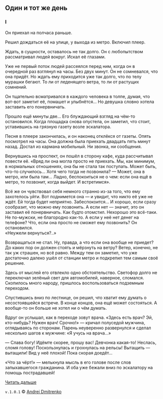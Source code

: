 ## Один и тот же день

### I

Он приехал на полчаса раньше.

Решил дождаться её на улице, у выхода из метро. Включил плеер.

Ждать, в сущности, оставалось не так долго. Он с любопытством рассматривал людей вокруг. Искал её глазами.

Уже не первый поток людей рассеялся перед ним, когда он в очередной раз взглянул на часы. Без двух минут. Он не сомневался, что она придёт. Но ждать ему приходится уже так долго, что по телу мурашки бегают. То ли от леденящего ветра, то ли от растущих сомнений.

Он тщательно всматривался в каждого человека в толпе, думая, что вот-вот заметит её, помашет и улыбнётся... Но девушка словно хотела заставить его понервничать.

Прошло ещё минуты две... Его блуждающий взгляд на чём-то остановился. Когда площадка снова опустела, он заметил, что стоит, уставившись на грязную газету возле эскалатора.

Песня в плеере закончилась, и он наконец отклёкся от газеты. Опять посмотрел на часы. Она должна была приехать двадцать пять минут назад. Достал из кармана мобильный. Ни звонка, ни сообщения.

Вернувшись на проспект, он пошёл в сторону кафе, куда рассчитывал повести её. &laquo;Вряд ли она могла просто не приехать. Мы, как минимум, в нормальных отношениях, она бы не стала так поступать. Может быть, что-то случилось... Хотя чего тогда не позвонила? &mdash; Может, она в метро, или была там... Ладно, беспокоиться не о чем: если она ещё в метро, то позвонит, когда выйдет. И встретимся&raquo;.

Всё же он чувствовал себя немного странно из-за того, что ему захотелось уйти. Вот поднимется она &mdash; и увидит, что никто её уже не ждёт. Ей тогда будет неприятно. Забеспокоится... И хорошо, если сразу сообразит, что можно ему позвонить. А если нет &mdash; значит, это он заставил её понервничать. Как будто отомстил. Нехорошо это всё-таки. Не по-мужски, не благородно как-то. А если у неё нет денег на телефоне? Что, если она просто не сможет ему позвонить? Он остановился.  
&laquo;Неужели вернуться?..&raquo;

Возвращаться не стал. Ну, правда, а что если она вообще не приедет? До каких пор он должен стоять и мёрзнуть на ветру? Ветер, конечно, не так уж страшен, но всё равно. Между тем он заметил, что уже достаточно далеко ушёл от станции метро и подкрепил тем самым своё решение.

Здесь от мыслей его отвлекло одно обстоятельство. Светофор долго не переключал зелёный свет для автомобилей, наверное, сломался. Скопилось много народу, пришлось воспользоваться подземным переходом.

Спустившись вниз по лестнице, он решил, что хватит ему думать о несостоявшейся встрече. В конце концов, она ещё может состояться. А вообще-то он больше не хотел ни о чём думать.

Вдруг он услышал, как в переходе зовут врача. &laquo;Здесь есть врач? Эй, кто-нибудь? Нужен врач! Срочно!&raquo; &mdash; кричал полуседой мужчина, оглядываясь по сторонам. Парень неуверенно развернулся и сделал несколько шагов к мужчине: &laquo;Я учусь на врача...&raquo;

&mdash; Слава богу! Идёмте скорее, прошу вас! Девчонка какая-то! Неслась, сломя голову! Поскользнулась и грохнулась на рельсы! Вытащить &mdash; вытащили! Вид у неё плохой! Пока скорая доедёт...

&laquo;Что за чёрт!&raquo; &mdash; мелькнула мысль в его голове после слов запыхавшегося гражданина. И оба уже бежали вниз по эскалатору на помощь пострадавшей!

[Читать дальше](https://github.com/finelit/tales/blob/master/one_the_same_day/ii.md)

`v.1.0.1` &copy; [Andrei Dmitrenko](https://vk.com/fineliterature)
